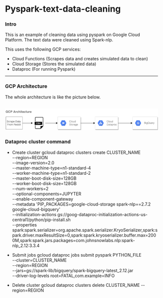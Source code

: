 # Pyspark-text-data-cleaning

### Intro
This is an example of cleaning data using pyspark on Google Cloud Platform. The text data were cleaned using Spark-nlp.

This uses the following GCP services:
  - Cloud Functions (Scrapes data and creates simulated data to clean)
  - Cloud Storage (Stores the simulated data)
  - Dataproc (For running Pyspark)

---

### GCP Architecture
The whole architecture is like the picture below.

![architecture](gcp_architecture.png)
---

### Dataproc cluster command
- Create cluster
gcloud dataproc clusters create CLUSTER_NAME \
  --region=REGION \
  --image-version=2.0 \
  --master-machine-type=n1-standard-4 \
  --worker-machine-type=n1-standard-2 \
  --master-boot-disk-size=128GB \
  --worker-boot-disk-size=128GB \
  --num-workers=2 \
  --optional-components=JUPYTER \
  --enable-component-gateway \
  --metadata 'PIP_PACKAGES=google-cloud-storage spark-nlp==2.7.2 google-cloud-bigquery' \
  --initialization-actions gs://goog-dataproc-initialization-actions-us-central1/python/pip-install.sh \
  --properties spark:spark.serializer=org.apache.spark.serializer.KryoSerializer,spark:spark.driver.maxResultSize=0,spark:spark.kryoserializer.buffer.max=2000M,spark:spark.jars.packages=com.johnsnowlabs.nlp:spark-nlp_2.12:3.3.4

- Submit jobs
gcloud dataproc jobs submit pyspark PYTHON_FILE \
    --cluster=CLUSTER_NAME \
    --region=REGION \
    --jars=gs://spark-lib/bigquery/spark-bigquery-latest_2.12.jar \
    --driver-log-levels root=FATAL,com.example=INFO
    
- Delete cluster
gcloud dataproc clusters delete CLUSTER_NAME --region=REGION
